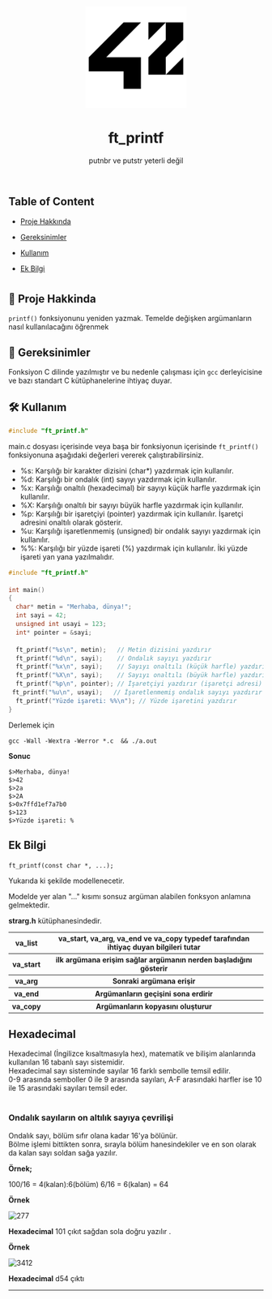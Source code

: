 <div align="center">

  <img src="https://raw.githubusercontent.com/ozermuharrem/ecol_42_ana_egitim/main/42_Logo.png" alt="logo" width="200" height="auto" />
  <h1>ft_printf</h1>
  
  <p>
       putnbr ve putstr yeterli değil
  </p>
</div>

<br />

<!-- Table of Contents -->
  ## Table of Content
  * [ Proje Hakkında ](#star2-Proje-Hakkinda)
  <!-- * [ Başlangıç ](#running-Başlangıç) -->
  * [ Gereksinimler ](#space_invader-Gereksinimler)

  * [ Kullanım ](#Kullanım)
  * [ Ek Bilgi ](#Ek-Bilgi)
  <!-- * [ User Story ](#User-Story)
  * [ Technologies ](#Technologies)
  * [ Installation ](#Installation)
  * [ Usage ](#Usage)
  * [ Credits and Reference ](#Credits-and-Reference)
  * [ Tests ](#Tests)
  * [ Author Contact ](#Author-Contact)
  * [ License ](#Baglantilar) -->
  #

  


## :star2: Proje Hakkinda

`printf()` fonksiyonunu yeniden yazmak. Temelde değişken argümanların nasıl kullanılacağını öğrenmek

<!-- ## :running: Başlangıç

Okunmasını istediğiniz .txt dosyasını main.c veye dosyanın başka bir kısmında `get_next_line()` fonksiyonuna .txt dosyasının fd sini vererek okumasını sağlayabilirsiniz. -->

## :space_invader: Gereksinimler

Fonksiyon C dilinde yazılmıştır ve bu nedenle çalışması için `gcc` derleyicisine ve bazı standart C kütüphanelerine ihtiyaç duyar.

##  🛠️  Kullanım

  ```c
  #include "ft_printf.h" 
  ```

  main.c dosyası içerisinde veya başa bir fonksiyonun içerisinde `ft_printf()` fonksiyonuna aşağıdaki değerleri vererek çalıştırabilirsiniz.
  + %s: Karşılığı bir karakter dizisini (char*) yazdırmak için kullanılır.
  + %d: Karşılığı bir ondalık (int) sayıyı yazdırmak için kullanılır.
  + %x: Karşılığı onaltılı (hexadecimal) bir sayıyı küçük harfle yazdırmak için kullanılır.
  + %X: Karşılığı onaltılı bir sayıyı büyük harfle yazdırmak için kullanılır.
  + %p: Karşılığı bir işaretçiyi (pointer) yazdırmak için kullanılır. İşaretçi adresini onaltılı olarak gösterir.
  + %u: Karşılığı işaretlenmemiş (unsigned) bir ondalık sayıyı yazdırmak için kullanılır.
  + %%: Karşılığı bir yüzde işareti (%) yazdırmak için kullanılır. İki yüzde işareti yan yana yazılmalıdır.

  ```c
  #include "ft_printf.h" 

int main()
{
    char* metin = "Merhaba, dünya!";
    int sayi = 42;
    unsigned int usayi = 123;
    int* pointer = &sayi;

    ft_printf("%s\n", metin);   // Metin dizisini yazdırır
    ft_printf("%d\n", sayi);    // Ondalık sayıyı yazdırır
    ft_printf("%x\n", sayi);    // Sayıyı onaltılı (küçük harfle) yazdırır
    ft_printf("%X\n", sayi);    // Sayıyı onaltılı (büyük harfle) yazdırır
    ft_printf("%p\n", pointer); // İşaretçiyi yazdırır (işaretçi adresi)
   ft_printf("%u\n", usayi);   // İşaretlenmemiş ondalık sayıyı yazdırır
    ft_printf("Yüzde işareti: %%\n"); // Yüzde işaretini yazdırır
}
  ```

  Derlemek için

  ```shell
  gcc -Wall -Wextra -Werror *.c  && ./a.out
  ```

  **Sonuc** 
  ```shell
  $>Merhaba, dünya!
  $>42
  $>2a
  $>2A
  $>0x7ffd1ef7a7b0
  $>123
  $>Yüzde işareti: %
  ```

  ## Ek Bilgi

  `ft_printf(const char *, ...);` 

Yukarıda ki şekilde modellenecetir. <br>

Modelde yer alan "..." kısımı sonsuz argüman alabilen fonksyon anlamına gelmektedir. 

**strarg.h** kütüphanesindedir. 

<table>
  <tr>
    <th>va_list </th>
    <th>va_start, va_arg, va_end ve va_copy typedef tarafından ihtiyaç duyan bilgileri tutar</th>
  </tr>
  <tr>
    <th>va_start</th>
    <th>ilk argümana erişim sağlar argümanın nerden başladığını gösterir</th>
  </tr>
  <tr>
    <th>va_arg</th>
    <th>Sonraki argümana erişir</th>
  </tr>
  <tr>
    <th>va_end</th>
    <th>Argümanların geçişini sona erdirir</th>
  </tr>
  <tr>
    <th>va_copy</th>
    <th>Argümanların kopyasını oluşturur</th>
  </tr>
 </table>

  <h2>Hexadecimal</h2>
 
 Hexadecimal (İngilizce kısaltmasıyla hex), matematik ve bilişim alanlarında kullanılan 16 tabanlı sayı sistemidir. <br>
 Hexadecimal sayı sisteminde sayılar 16 farklı sembolle temsil edilir. <br>
 0-9 arasında semboller 0 ile 9 arasında sayıları, A-F arasındaki harfler ise 10 ile 15 arasındaki sayıları temsil eder. 
<br><br> 
<h3>Ondalık sayıların on altılık sayıya çevrilişi</h3>

Ondalık sayı, bölüm sıfır olana kadar 16'ya bölünür. <br>
Bölme işlemi bittikten sonra, sırayla bölüm hanesindekiler ve en son olarak da kalan sayı soldan sağa yazılır.

**Örnek;**

100/16 = 4(kalan):6(bölüm) 6/16 = 6(kalan) = 64

**Örnek**


![277](https://user-images.githubusercontent.com/86782430/158175639-ccc746fb-95a9-4bb8-a540-bcacd4b43ac6.png) 

**Hexadecimal** 101 çıkıt sağdan sola doğru yazılır .

**Örnek**

![3412](https://user-images.githubusercontent.com/86782430/158179297-b5afc093-c3a7-4036-b7ff-c545b621b7ed.png)

**Hexadecimal** d54 çıktı 

---

